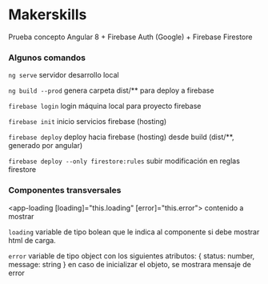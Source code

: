 # Makerskills

Prueba concepto Angular 8 + Firebase Auth (Google) + Firebase Firestore

### Algunos comandos

`ng serve` servidor desarrollo local

`ng build --prod` genera carpeta dist/** para deploy a firebase

`firebase login` login máquina local para proyecto firebase

`firebase init` inicio servicios firebase (hosting)

`firebase deploy` deploy hacia firebase (hosting) desde build (dist/**, generado por angular)

`firebase deploy --only firestore:rules` subir modificación en reglas firestore

### Componentes transversales

<app-loading [loading]="this.loading" [error]="this.error">
  contenido a mostrar
</app-loading>

`loading` variable de tipo bolean que le indica al componente si debe mostrar html de carga.

`error` variable de tipo object con los siguientes atributos:
  { status: number, message: string }
  en caso de inicializar el objeto, se mostrara mensaje de error